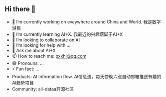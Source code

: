## Hi there 👋

<!--
**08183080/08183080** is a ✨ _special_ ✨ repository because its `README.md` (this file) appears on your GitHub profile.

Here are some ideas to get you started:

- 🔭 I’m currently working on ...
- 🌱 I’m currently learning ...
- 👯 I’m looking to collaborate on ...
- 🤔 I’m looking for help with ...
- 💬 Ask me about ...
- 📫 How to reach me: ...
- 😄 Pronouns: ...
- ⚡ Fun fact: ...
-->
- 🔭 I’m currently working on eveywhere around China and World. 我是数字游民
- 🌱 I’m currently learning AI+X. 我最近的兴趣落脚于AI+X
- 👯 I’m looking to collaborate on AI
- 🤔 I’m looking for help with ...
- 💬 Ask me about AI+X
- 📫 How to reach me: pxxhl@qq.com
- 😄 Pronouns: ...
- ⚡ Fun fact: ...
- Products: AI Information flow. AI信息流，每天傍晚六点自动邮箱推送有趣的AI趋势项目
- Community: all-dataa开源社区
